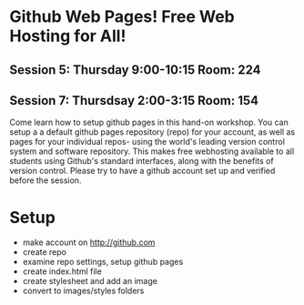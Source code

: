# Github Web Pages! Free Web Hosting for All!

## Session 5: Thursday 9:00-10:15 Room: 224
## Session 7: Thursdsay 2:00-3:15 Room: 154

Come learn how to setup github pages in this hand-on workshop. You can setup a a
default github pages repository (repo) for your account, as well as pages for your
individual repos- using the world's leading version control system and software repository.
This makes free webhosting available to all students using Github's standard interfaces,
along with the benefits of version control. Please try to have a github account set up and
verified before the session.

# Setup
- make account on http://github.com
- create repo
- examine repo settings, setup github pages
- create index.html file
- create stylesheet and add an image
- convert to images/styles folders
